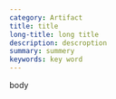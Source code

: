 ```yaml
---
category: Artifact
title: title
long-title: long title
description: descroption
summary: summery
keywords: key word
---
```

body
